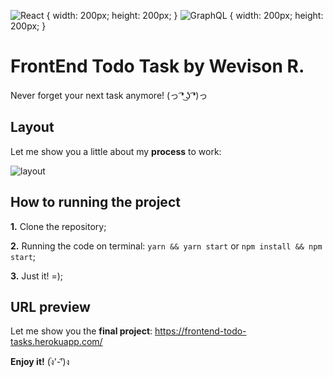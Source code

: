 ![React](https://www.svgrepo.com/show/354259/react.svg) { width: 200px; height: 200px; }
![GraphQL](https://bognarjunior.files.wordpress.com/2019/08/logo.png?w=400) { width: 200px; height: 200px; }

# FrontEnd Todo Task by Wevison R.
Never forget your next task anymore! (っ ͡❛ ͜ʖ ͡❛)っ

## Layout
Let me show you a little about my __process__ to work:

![layout](https://www.imagemhost.com.br/images/2022/03/31/layout.jpg)

## How to running the project
__1.__ Clone the repository;  

__2.__ Running the code on terminal: `yarn && yarn start` or `npm install && npm start`;  

__3.__ Just it! =);  

## URL preview
Let me show you the **final project**: https://frontend-todo-tasks.herokuapp.com/

__Enjoy it!__ (ง︡'-'︠)ง
